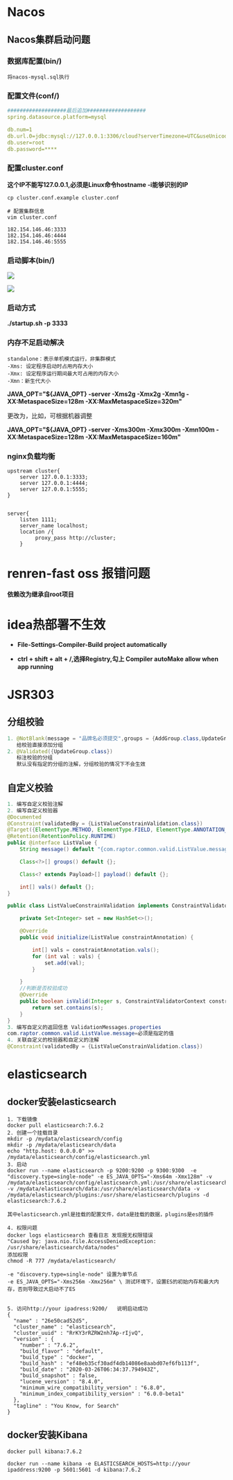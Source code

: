 # Nacos

## Nacos集群启动问题

### 数据库配置(bin/)

`将nacos-mysql.sql执行`

### 配置文件(conf/)

```yml
###################最后追加###################
spring.datasource.platform=mysql

db.num=1
db.url.0=jdbc:mysql://127.0.0.1:3306/cloud?serverTimezone=UTC&useUnicode=true&characterEncoding=utf-8&useSSL=true&serverTimezone=Asia/Shanghai
db.user=root
db.password=****
```

### 配置cluster.conf

**这个IP不能写127.0.0.1,必须是Linux命令hostname -i能够识别的IP**

```shell
cp cluster.conf.example cluster.conf

# 配置集群信息
vim cluster.conf

182.154.146.46:3333
182.154.146.46:4444
182.154.146.46:5555

```

### 启动脚本(bin/)

![](https://cdn.jsdelivr.net/gh/Raptor1998/imghouse/untidy/20211017175846.png)

![](https://cdn.jsdelivr.net/gh/Raptor1998/imghouse/untidy/20211017175847.png)

### 启动方式

**./startup.sh -p 3333**

### 内存不足启动解决

```shell
standalone：表示单机模式运行，非集群模式
-Xms: 设定程序启动时占用内存大小
-Xmx: 设定程序运行期间最大可占用的内存大小
-Xmn：新生代大小
```

**JAVA_OPT="${JAVA_OPT} -server -Xms2g -Xmx2g -Xmn1g -XX:MetaspaceSize=128m -XX:MaxMetaspaceSize=320m"**

更改为，比如，可根据机器调整

**JAVA_OPT="${JAVA_OPT} -server -Xms300m -Xmx300m -Xmn100m -XX:MetaspaceSize=128m -XX:MaxMetaspaceSize=160m"**

### nginx负载均衡

```shell
upstream cluster{                                                        
    server 127.0.0.1:3333;
    server 127.0.0.1:4444;
    server 127.0.0.1:5555;
}


server{                       
    listen 1111;
    server_name localhost;
    location /{
         proxy_pass http://cluster;                                               
    }

```

# renren-fast oss 报错问题

**依赖改为继承自root项目**

# idea热部署不生效

+ **File-Settings-Compiler-Build project automatically**

+ **ctrl + shift + alt + /,选择Registry,勾上 Compiler autoMake allow when app running**

# JSR303

## 分组校验

```java
1. @NotBlank(message = "品牌名必须提交",groups = {AddGroup.class,UpdateGroup.class})
   给校验直接添加分组
2. @Validated({UpdateGroup.class}) 
   标注校验的分组
   默认没有指定的分组的注解，分组校验的情况下不会生效
```

## 自定义校验

```java
1. 编写自定义校验注解
2. 编写自定义校验器
@Documented
@Constraint(validatedBy = {ListValueConstrainValidation.class})
@Target({ElementType.METHOD, ElementType.FIELD, ElementType.ANNOTATION_TYPE, ElementType.CONSTRUCTOR, ElementType.PARAMETER, ElementType.TYPE_USE})
@Retention(RetentionPolicy.RUNTIME)
public @interface ListValue {
    String message() default "{com.raptor.common.valid.ListValue.message}";

    Class<?>[] groups() default {};

    Class<? extends Payload>[] payload() default {};

    int[] vals() default {};
}

public class ListValueConstrainValidation implements ConstraintValidator<ListValue, Integer> {

    private Set<Integer> set = new HashSet<>();

    @Override
    public void initialize(ListValue constraintAnnotation) {

        int[] vals = constraintAnnotation.vals();
        for (int val : vals) {
            set.add(val);
        }

    }
    //判断是否校验成功
    @Override
    public boolean isValid(Integer s, ConstraintValidatorContext constraintValidatorContext) {
        return set.contains(s);
    }
}
3. 编写自定义的返回信息 ValidationMessages.properties
com.raptor.common.valid.ListValue.message=必须是指定的值
4. 关联自定义的校验器和自定义的注解
@Constraint(validatedBy = {ListValueConstrainValidation.class})
```

# elasticsearch

## docker安装elasticsearch

```shell
1. 下载镜像
docker pull elasticsearch:7.6.2
2. 创建一个挂载目录
mkdir -p /mydata/elasticsearch/config
mkdir -p /mydata/elasticsearch/data
echo "http.host: 0.0.0.0" >> /mydata/elasticsearch/config/elasticsearch.yml
3. 启动
docker run --name elasticsearch -p 9200:9200 -p 9300:9300  -e "discovery.type=single-node" -e ES_JAVA_OPTS="-Xms64m -Xmx128m" -v /mydata/elasticsearch/config/elasticsearch.yml:/usr/share/elasticsearch/config/elasticsearch.yml -v /mydata/elasticsearch/data:/usr/share/elasticsearch/data -v /mydata/elasticsearch/plugins:/usr/share/elasticsearch/plugins -d elasticsearch:7.6.2

其中elasticsearch.yml是挂载的配置文件，data是挂载的数据，plugins是es的插件

4. 权限问题
docker logs elasticsearch 查看日志 发现报无权限错误
"Caused by: java.nio.file.AccessDeniedException: /usr/share/elasticsearch/data/nodes"
添加权限
chmod -R 777 /mydata/elasticsearch/

-e "discovery.type=single-node" 设置为单节点
-e ES_JAVA_OPTS="-Xms256m -Xmx256m" \ 测试环境下，设置ES的初始内存和最大内存，否则导致过大启动不了ES


5. 访问http://your ipadress:9200/   说明启动成功
{
  "name" : "26e50cad52d5",
  "cluster_name" : "elasticsearch",
  "cluster_uuid" : "RrKY3rRZRW2nh7Ap-rIjvQ",
  "version" : {
    "number" : "7.6.2",
    "build_flavor" : "default",
    "build_type" : "docker",
    "build_hash" : "ef48eb35cf30adf4db14086e8aabd07ef6fb113f",
    "build_date" : "2020-03-26T06:34:37.794943Z",
    "build_snapshot" : false,
    "lucene_version" : "8.4.0",
    "minimum_wire_compatibility_version" : "6.8.0",
    "minimum_index_compatibility_version" : "6.0.0-beta1"
  },
  "tagline" : "You Know, for Search"
}
```

## docker安装Kibana

```shell
docker pull kibana:7.6.2

docker run --name kibana -e ELASTICSEARCH_HOSTS=http://your ipaddress:9200 -p 5601:5601 -d kibana:7.6.2
```